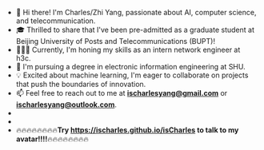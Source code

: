 - 👋 Hi there! I'm Charles/Zhi Yang, passionate about AI, computer science, and telecommunication.  
- 🎓 Thrilled to share that I've been pre-admitted as a graduate student at Beijing University of Posts and Telecommunications (BUPT)!  
- 👨🏻‍💻 Currently, I'm honing my skills as an intern network engineer at h3c.  
- 🌱 I'm pursuing a degree in electronic information engineering at SHU.  
- 💡 Excited about machine learning, I'm eager to collaborate on projects that push the boundaries of innovation.  
- 📫 Feel free to reach out to me at **ischarlesyang@gmail.com** or **ischarlesyang@outlook.com**.
-
-
- 🔥🔥🔥🔥🔥🔥🔥🔥**Try https://ischarles.github.io/isCharles to talk to my avatar!!!!**🔥🔥🔥🔥🔥🔥🔥🔥
